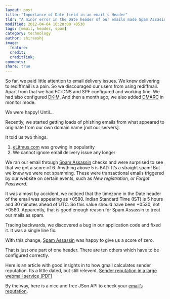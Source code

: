 ```yaml
---
layout: post
title: "Importance of Date field in an email's Header"
tldr: "A minor error in the Date header of our emails made Spam Assasin rate them as Spam!"
modified: 2012-04-04 10:20:00 +0530
tags: [email, header, spam]
category: technology
author: shireeshj
image: 
  feature: 
  credit: 
  creditlink: 
comments: 
share: true
---
```


So far, we paid little attention to email delivery issues. We knew delivering to rediffmail is a pain. So we discouraged our users from using rediffmail. Apart from that we had FCrDNS and SPF configured and working fine. We had also configured [DKIM][6]. And then a month ago, we also added [DMARC][7] in monitor mode.

We were happy! Until...


Recently, we started getting loads of phishing emails from what appeared to originate from our own domain name [not our servers].

It told us two things. 
  
   1. [eLitmus.com][1] was growing in popularity
   2. We cannot ignore email delivery issue any longer

We ran our email through [Spam Assassin][4] checks and were surprised to see that we got a score of 6. Anything above 5 is BAD. It’s a straight spam! But we knew we were not spamming. These were transactional emails triggered by our website on certain events, such as *New registration, or Forgot Password*.

It was almost by accident, we noticed that the timezone in the Date header of the email was appearing as +0580. Indian Standard Time (IST) is 5 hours and 30 minutes ahead of UTC. So this value should have been +0530, not +0580. Apparently, that is good enough reason for Spam Assassin to treat our mails as spam.

Tracing backwards, we discovered a bug in our application code and fixed it. It was a single line fix.

With this change, [Spam Assassin][4] was happy to give us a score of zero.

That is just one part of one header. There are ten others which have to be configured correctly.

Here is an article with good insights in to how gmail calculates sender reputation. Its a little dated, but still relevent. [Sender reputation in a large webmail service (PDF)][3]

By the way, here is a nice and free JSon API to check your [email’s reputation][5].

[1]: https://www.elitmus.com
[2]: https://www.yahoo.com
[3]: https://www.google.com/url?sa=t&rct=j&q=what%20is%20email%20reputation%3F%20how%20to%20calculate%20email%20reputation%3F%20how%20to%20calculate%20sender%20reputation%3F&source=web&cd=2&ved=0CCgQFjAB&url=http%3A%2F%2Fwww.ceas.cc%2F2006%2F19.pdf&ei=Pmp9T76THsnYrQewg7TsDA&usg=AFQjCNEb_tYLRePQlW_RfMJZTkSiWdpy4A&cad=rja
[4]: https://wiki.apache.org/spamassassin/SpamAssassin
[5]: https://spamcheck.postmarkapp.com/
[6]: https://www.dkim.org/
[7]: https://www.dmarc.org/